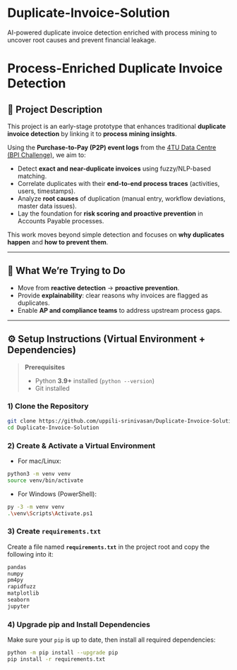 # Duplicate-Invoice-Solution
AI-powered duplicate invoice detection enriched with process mining to uncover root causes and prevent financial leakage.

# Process-Enriched Duplicate Invoice Detection

## 📌 Project Description
This project is an early-stage prototype that enhances traditional **duplicate invoice detection** by linking it to **process mining insights**.

Using the **Purchase-to-Pay (P2P) event logs** from the [4TU Data Centre (BPI Challenge)](https://data.4tu.nl/), we aim to:
- Detect **exact and near-duplicate invoices** using fuzzy/NLP-based matching.
- Correlate duplicates with their **end-to-end process traces** (activities, users, timestamps).
- Analyze **root causes** of duplication (manual entry, workflow deviations, master data issues).
- Lay the foundation for **risk scoring and proactive prevention** in Accounts Payable processes.

This work moves beyond simple detection and focuses on **why duplicates happen** and **how to prevent them**.

---

## 🎯 What We’re Trying to Do
- Move from **reactive detection** → **proactive prevention**.
- Provide **explainability**: clear reasons why invoices are flagged as duplicates.
- Enable **AP and compliance teams** to address upstream process gaps.

---

## ⚙️ Setup Instructions (Virtual Environment + Dependencies)

> **Prerequisites**
> - Python **3.9+** installed (`python --version`)
> - Git installed

### 1) Clone the Repository
```bash
git clone https://github.com/uppili-srinivasan/Duplicate-Invoice-Solution.git
cd Duplicate-Invoice-Solution
```

### 2) Create & Activate a Virtual Environment
- For mac/Linux:
```bash
python3 -m venv venv
source venv/bin/activate
```
- For Windows (PowerShell):
```bash
py -3 -m venv venv
.\venv\Scripts\Activate.ps1
```
### 3) Create `requirements.txt`
Create a file named **`requirements.txt`** in the project root and copy the following into it:

```txt
pandas
numpy
pm4py
rapidfuzz
matplotlib
seaborn
jupyter
```
### 4) Upgrade pip and Install Dependencies
Make sure your `pip` is up to date, then install all required dependencies:

```bash
python -m pip install --upgrade pip
pip install -r requirements.txt
```

